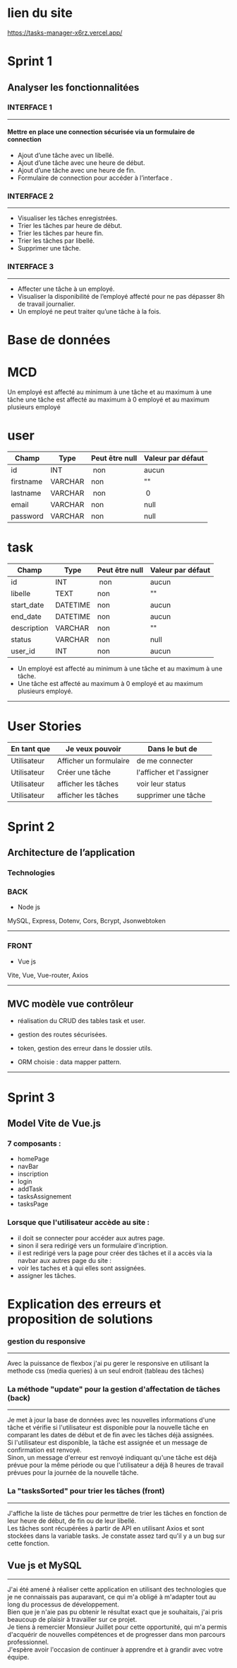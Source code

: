 # lien du site 

https://tasks-manager-x6rz.vercel.app/

# Sprint 1

## Analyser les fonctionnalitées

### INTERFACE 1
----

#### Mettre en place une connection sécurisée via un formulaire de connection

- Ajout d’une tâche avec un libellé.
- Ajout d’une tâche avec une heure de début.
- Ajout d’une tâche avec une heure de fin.
- Formulaire de connection pour accéder à l’interface .

### INTERFACE 2
---

- Visualiser les tâches enregistrées.
- Trier les tâches par heure de début.
- Trier les tâches par heure fin.
- Trier les tâches par libellé.
- Supprimer une tâche.

### INTERFACE 3
---
- Affecter une tâche à un employé. 
- Visualiser la disponibilité de l’employé affecté pour ne pas dépasser 8h de travail journalier.
- Un employé ne peut traiter qu’une tâche à la fois.


# Base de données 

# MCD 

Un employé est affecté au minimum à une tâche et au maximum à une tâche
une tâche est affecté au maximum à 0 employé et au maximum plusieurs employé 


# user

| Champ | Type | Peut être null | Valeur par défaut |
|---|---|---|---|
| id | INT | non | aucun|
| firstname | VARCHAR | non | "" |
| lastname | VARCHAR | non | 0 |
| email | VARCHAR | non | null |
| password | VARCHAR | non | null |


# task

| Champ | Type | Peut être null | Valeur par défaut |
|---|---|---|---|
| id | INT | non | aucun|
| libelle | TEXT | non | "" |
| start_date | DATETIME | non | aucun |
| end_date | DATETIME | non | aucun |
| description | VARCHAR | non | "" |
| status | VARCHAR | non | null |
| user_id | INT | non | aucun |


- Un employé est affecté au minimum à une tâche et au maximum à une tâche.
- Une tâche est affecté au maximum à 0 employé et au maximum plusieurs employé. 

---
# User Stories

|En tant que|Je veux pouvoir| Dans le but de|
|---|---|---|
|Utilisateur|Afficher un formulaire|de me connecter|
|Utilisateur|Créer une tâche|l'afficher et l'assigner |
|Utilisateur|afficher les tâches|voir leur status |
|Utilisateur|afficher les tâches|supprimer une tâche |

# Sprint 2

## Architecture de l’application

### Technologies 

### BACK
- Node js

MySQL, Express, Dotenv, Cors, Bcrypt, Jsonwebtoken

---

### FRONT
- Vue js

Vite, Vue, Vue-router, Axios

---

## MVC modèle vue contrôleur


- réalisation du CRUD des tables task et user.

- gestion des routes sécurisées.

- token, gestion des erreur dans le dossier utils.

- ORM choisie : data mapper pattern.

---

# Sprint 3

## Model Vite de Vue.js 

### 7 composants : 
- homePage
- navBar
- inscription
- login
- addTask
- tasksAssignement
- tasksPage

### Lorsque que l'utilisateur accède au site :

- il doit se connecter pour accéder aux autres page.
- sinon il sera redirigé vers un formulaire d'incription.
- il est redirigé vers la page pour créer des tâches et il a accès via la navbar aux autres page du site : 
- voir les taches et à qui elles sont assignées.
- assigner les tâches.

# Explication des erreurs et proposition de solutions

### gestion du responsive
---

Avec la puissance de flexbox j'ai pu gerer le responsive en utilisant la methode css (media queries) à un seul endroit (tableau des tâches) 

### La méthode "update" pour la gestion d'affectation de tâches (back)
---

 Je met à jour la base de données avec les nouvelles informations d'une tâche et vérifie si l'utilisateur est disponible pour la nouvelle tâche en comparant les dates de début et de fin avec les tâches déjà assignées.  
 Si l'utilisateur est disponible, la tâche est assignée et un message de confirmation est renvoyé.  
 Sinon, un message d'erreur est renvoyé indiquant qu'une tâche est déjà prévue pour la même période ou que l'utilisateur a déjà 8 heures de travail prévues pour la journée de la nouvelle tâche.

### La "tasksSorted" pour trier les tâches (front)
---

 J'affiche la liste de tâches pour permettre de trier les tâches en fonction de leur heure de début, de fin ou de leur libellé.  
 Les tâches sont récupérées à partir de API en utilisant Axios et sont stockées dans la variable tasks.
 Je constate assez tard qu'il y a un bug sur cette fonction.


## Vue js et MySQL
---

J'ai été amené à réaliser cette application en utilisant des technologies que je ne connaissais pas auparavant, ce qui m'a obligé à m'adapter tout au long du processus de développement.  
Bien que je n'aie pas pu obtenir le résultat exact que je souhaitais, j'ai pris beaucoup de plaisir à travailler sur ce projet.   
Je tiens à remercier Monsieur Juillet pour cette opportunité, qui m'a permis d'acquérir de nouvelles compétences et de progresser dans mon parcours professionnel.  
J'espère avoir l'occasion de continuer à apprendre et à grandir avec votre équipe.